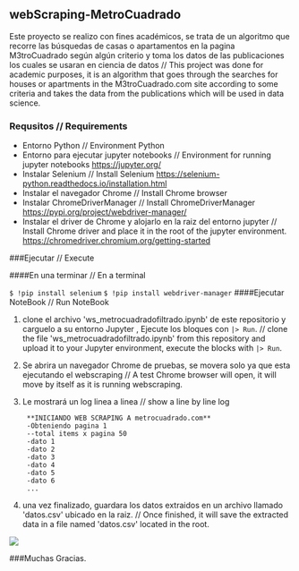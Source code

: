 ## webScraping-MetroCuadrado
Este proyecto se realizo con fines académicos, se trata de un algoritmo que recorre las búsquedas de casas o apartamentos en la pagina M3troCuadrado según algún criterio y toma los datos de las publicaciones los cuales se usaran en ciencia de datos 
// This project was done for academic purposes, it is an algorithm that goes through the searches for houses or apartments in the M3troCuadrado.com site according to some criteria and takes the data from the publications which will be used in data science.

### Requsitos // Requirements
- Entorno Python // Environment Python
- Entorno para ejecutar jupyter notebooks // Environment for running jupyter notebooks https://jupyter.org/
- Instalar Selenium // Install Selenium https://selenium-python.readthedocs.io/installation.html
- Instalar el navegador Chrome // Install Chrome browser 
- Instalar ChromeDriverManager // Install ChromeDriverManager https://pypi.org/project/webdriver-manager/
- Instalar el driver de Chrome y alojarlo en la raiz del entorno jupyter // Install Chrome driver and place it in the root of the jupyter environment. https://chromedriver.chromium.org/getting-started

###Ejecutar //   Execute 

####En una terminar // En a terminal 

`$ !pip install selenium`
`$ !pip install webdriver-manager`
####Ejecutar NoteBook // Run NoteBook

1. clone el archivo 'ws_metrocuadradofiltrado.ipynb' de este repositorio y carguelo a su entorno Jupyter , Ejecute los bloques con `|> Run`.
// clone the file 'ws_metrocuadradofiltrado.ipynb' from this repository and upload it to your Jupyter environment, execute the blocks with `|> Run`.

2. Se abrira un navegador Chrome de pruebas, se movera solo ya que esta ejecutando el webscraping // A test Chrome browser will open, it will move by itself as it is running webscraping.

3. Le mostrará un log linea a linea // show a line by line log 

        **INICIANDO WEB SCRAPING A metrocuadrado.com**
        -Obteniendo pagina 1
        --total items x pagina 50
        -dato 1
        -dato 2
        -dato 3
        -dato 4
        -dato 5
        -dato 6
    	...

4. una vez finalizado, guardara los datos extraidos en un archivo llamado 'datos.csv' ubicado en la raiz. // Once finished, it will save the extracted data in a file named 'datos.csv' located in the root.

![](https://repositorio.itc.edu.co/bitstream/id/56b31ff7-992f-4f3a-b51e-30fc5f53c0d3/logo_es.png?sequence=-1)

###Muchas Gracias.
